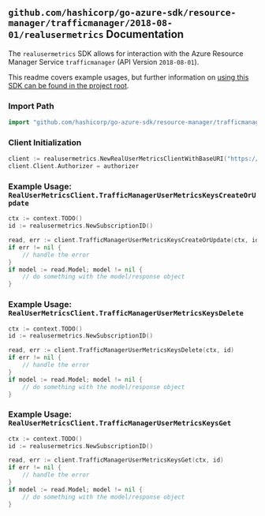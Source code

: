 
## `github.com/hashicorp/go-azure-sdk/resource-manager/trafficmanager/2018-08-01/realusermetrics` Documentation

The `realusermetrics` SDK allows for interaction with the Azure Resource Manager Service `trafficmanager` (API Version `2018-08-01`).

This readme covers example usages, but further information on [using this SDK can be found in the project root](https://github.com/hashicorp/go-azure-sdk/tree/main/docs).

### Import Path

```go
import "github.com/hashicorp/go-azure-sdk/resource-manager/trafficmanager/2018-08-01/realusermetrics"
```


### Client Initialization

```go
client := realusermetrics.NewRealUserMetricsClientWithBaseURI("https://management.azure.com")
client.Client.Authorizer = authorizer
```


### Example Usage: `RealUserMetricsClient.TrafficManagerUserMetricsKeysCreateOrUpdate`

```go
ctx := context.TODO()
id := realusermetrics.NewSubscriptionID()

read, err := client.TrafficManagerUserMetricsKeysCreateOrUpdate(ctx, id)
if err != nil {
	// handle the error
}
if model := read.Model; model != nil {
	// do something with the model/response object
}
```


### Example Usage: `RealUserMetricsClient.TrafficManagerUserMetricsKeysDelete`

```go
ctx := context.TODO()
id := realusermetrics.NewSubscriptionID()

read, err := client.TrafficManagerUserMetricsKeysDelete(ctx, id)
if err != nil {
	// handle the error
}
if model := read.Model; model != nil {
	// do something with the model/response object
}
```


### Example Usage: `RealUserMetricsClient.TrafficManagerUserMetricsKeysGet`

```go
ctx := context.TODO()
id := realusermetrics.NewSubscriptionID()

read, err := client.TrafficManagerUserMetricsKeysGet(ctx, id)
if err != nil {
	// handle the error
}
if model := read.Model; model != nil {
	// do something with the model/response object
}
```
